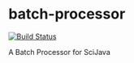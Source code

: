 # batch-processor
[![Build Status](https://travis-ci.org/scijava/batch-processor.svg?branch=master)](https://travis-ci.org/scijava/batch-processor)

A Batch Processor for SciJava
